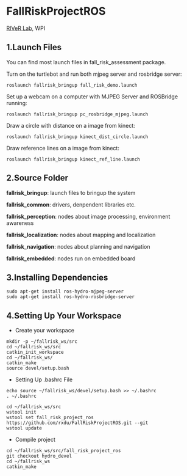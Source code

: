 FallRiskProjectROS
==================

[RIVeR Lab](http://robot.wpi.edu), WPI


1.Launch Files
------------------

You can find most launch files in fall_risk_assessment package.

Turn on the turtlebot and run both mjpeg server and rosbridge server:

```
roslaunch fallrisk_bringup fall_risk_demo.launch 
```

Set up a webcam on a computer with MJPEG Server and ROSBridge running:

```
roslaunch fallrisk_bringup pc_rosbridge_mjpeg.launch 
```

Draw a circle with distance on a image from kinect:

```
roslaunch fallrisk_bringup kinect_dist_circle.launch 
```

Draw reference lines on a image from kinect:

```
roslaunch fallrisk_bringup kinect_ref_line.launch 
```

2.Source Folder
-------------------

**fallrisk_bringup**: launch files to bringup the system 

**fallrisk_common**: drivers, denpendent libraries etc.

**fallrisk_perception**: nodes about image processing, environment awareness

**fallrisk_localization**: nodes about mapping and localization

**fallrisk_navigation**: nodes about planning and navigation

**fallrisk_embedded**: nodes run on embedded board

3.Installing Dependencies
-------------------

```
sudo apt-get install ros-hydro-mjpeg-server
sudo apt-get install ros-hydro-rosbridge-server
```

4.Setting Up Your Workspace
-------------------

* Create your workspace

```
mkdir -p ~/fallrisk_ws/src
cd ~/fallrisk_ws/src
catkin_init_workspace
cd ~/fallrisk_ws/
catkin_make
source devel/setup.bash
```

* Setting Up .bashrc File

```
echo source ~/fallrisk_ws/devel/setup.bash >> ~/.bashrc
. ~/.bashrc
```

```
cd ~/fallrisk_ws/src
wstool init
wstool set fall_risk_project_ros https://github.com/rxdu/FallRiskProjectROS.git --git
wstool update
```

* Compile project

```
cd ~/fallrisk_ws/src/fall_risk_project_ros
git checkout hydro_devel
cd ~/fallrisk_ws
catkin_make
```



